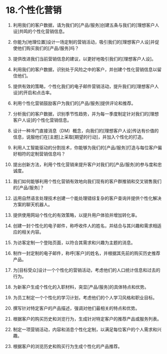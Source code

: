 



# 18.个性化营销



1.  利用我们的客户数据，请为我们的[产品/服务]创建五条与我们的[理想客户人设]共鸣的个性化营销信息。

1.  你能为[地理位置]设计一场定制的营销活动，吸引我们的[理想客户人设]并促使他们购买我们的[产品/服务]吗？

1.  提供改进我们当前营销信息的建议，以更好地吸引我们的[理想客户人设]。

1.  利用我们的客户数据，识别处于风险之中的客户，并创建个性化营销信息以留住他们。

1.  提供有效的策略，个性化我们的电子邮件营销活动，提升我们的[理想客户人设]的开启和点击率。

1.  利用个性化营销鼓励客户为我们的[产品/服务]提供评论和推荐。

1.  分析我们的客户数据，识别季节性趋势，并为每一季度制定针对我们的[理想客户人设]的个性化营销信息。

1.  设计一种冷门直接消息（DM）概念，向我们的[理想客户人设]传达有价值的信息，说服他们在[主题]上采取[期望的行动]，并加入个性化的打造。

1.  利用人工智能驱动的分割技术，你能够为我们的[产品/服务]打造与每位客户偏好相符的定制营销信息吗？

1.  提出创新方法，利用个性化营销来提升客户对我们的[产品/服务]的参与度和忠诚度。

1.  我们如何能够利用个性化营销有效地向我们现有的客户群推销和交叉销售我们的[产品/服务]？

1.  运用自然语言处理技术创建一个能处理错综复杂的客户查询并提供个性化解决方案的聊天机器人。

1.  提供使用网站个性化的有效策略，以提升用户体验并增加转化率。

1.  创建一封个性化的电子邮件，称呼收件人的姓名，并结合与其兴趣和需求相适应的相关内容。

1.  为访客定制一个登陆页面，以符合其需求和兴趣为主题的消息。

1.  制作一封定制的电子邮件，称呼[客户]的姓名，并根据其先前的购买历史推荐产品。

1.  为[目标受众]设计一个个性化的营销活动，考虑他们的人口统计信息和过去的行为。

1.  为新客户生成个性化的入职材料，突显[产品/服务]的具体特点和优势。

1.  为员工制定一个个性化的学习计划，考虑他们的个人学习风格和职业目标。

1.  撰写针对特定客户的产品描述，强调对他们最相关的特点和优势。

1.  根据客户的购买历史和浏览行为，生成针对特定客户的推荐产品或服务列表。

1.  制定一项营销活动，内容和消息个性化定制，以满足每位客户的个人需求和兴趣。

1.  根据客户的浏览历史和购买行为生成个性化的产品推荐。
